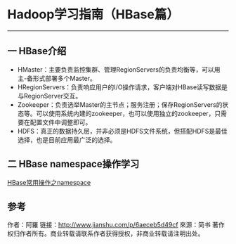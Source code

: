 # Hadoop学习指南（HBase篇）
-------

## 一 HBase介绍

- HMaster：主要负责监控集群、管理RegionServers的负责均衡等，可以用主-备形式部署多个Master。
- HRegionServers：负责响应用户的I/O操作请求，客户端对HBase读写数据是与RegionServer交互。
- Zookeeper：负责选举Master的主节点；服务注册；保存RegionServers的状态等。可以使用系统内建的zookeeper，也可以使用独立的zookeeper，只需要在配置文件中调整即可。
- HDFS：真正的数据持久层，并非必须是HDFS文件系统，但搭配HDFS是最佳选择，也是目前应用最广泛的选择。


## 二 HBase namespace操作学习

[HBase常用操作之namespace](http://blog.csdn.net/opensure/article/details/46470969)




## 参考
作者：阿羅
链接：http://www.jianshu.com/p/6aeceb5d49cf
來源：简书
著作权归作者所有。商业转载请联系作者获得授权，非商业转载请注明出处。